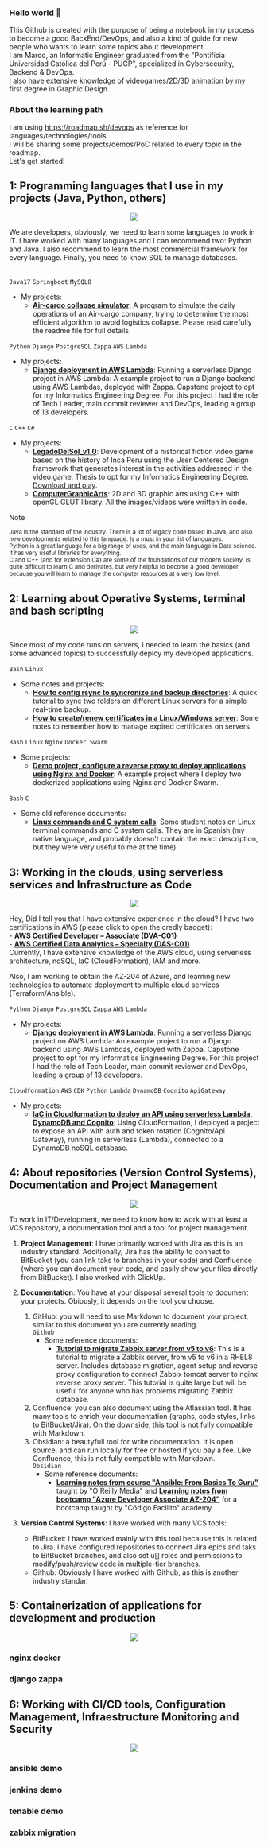 ### Hello world 👋
This Github is created with the purpose of being a notebook in my process to become a good BackEnd/DevOps, and also a kind of guide for new people who wants to learn some topics about development.  
I am Marco, an Informatic Engineer graduated from the "Pontificia Universidad Católica del Perú - PUCP", specialized in Cybersecurity, Backend & DevOps.  
I also have extensive knowledge of videogames/2D/3D animation by my first degree in Graphic Design. 

### About the learning path
I am using https://roadmap.sh/devops as reference for languages/technologies/tools.  
I will be sharing some projects/demos/PoC related to every topic in the roadmap.  
Let's get started!

## 1: Programming languages ​​that I use in my projects (Java, Python, others)
<p align="center" size="small">
  <a href="https://skillicons.dev">
    <img src="https://skillicons.dev/icons?i=python,django,java,spring,c,cpp,mysql,postgres,postman" />
  </a>
</p>
We are developers, obviously, we need to learn some languages to work in IT. I have worked with many languages and I can recommend two: Python and Java. I also recommend to learn the most commercial framework for every language. Finally, you need to know SQL to manage databases.      
<br/><br/>  

`Java17` `Springboot` `MySQL8`  
- My projects:
	- **[Air-cargo collapse simulator](https://github.com/MrBossio/parcel-shipments-by-air-cargo-API)**: A program to simulate the daily operations of an Air-cargo company, trying to determine the most efficient algorithm to avoid logistics collapse. Please read carefully the readme file for full details.  

`Python` `Django` `PostgreSQL` `Zappa` `AWS` `Lambda` 
- My projects:
	- **[Django deployment in AWS Lambda](https://github.com/MrBossio/sigcc-back)**: Running a serverless Django project in AWS Lambda: A example project to run a Django backend using AWS Lambdas, deployed with Zappa. Capstone project to opt for my Informatics Engineering Degree. For this project I had the role of Tech Leader, main commit reviewer and DevOps, leading a group of 13 developers.

`C` `C++` `C#` 
- My projects:
	- **[LegadoDelSol_v1.0](https://github.com/MrBossio/LegadoDelSol_v1.0)**: Development of a historical fiction video game based on the history of Inca Peru using the User Centered Design framework that generates interest in the activities addressed in the video game. Thesis to opt for my Informatics Engineering Degree. [Download and play](https://drive.google.com/open?id=1-Fqzb5YTq8j-yqrTKmPvPIrYu_TdAMMk&usp=drive_fs).
	- **[ComputerGraphicArts](https://github.com/MrBossio/ComputerGraphicArts)**: 2D and 3D graphic arts using C++ with openGL GLUT library. All the images/videos were written in code.

> [!NOTE]  
> <sub>Java is the standard of the industry. There is a lot of legacy code based in Java, and also new developments related to this language. Is a must in your list of languages.  
> Python is a great language for a big range of uses, and the main language in Data science. It has very useful libraries for everything.  
> C and C++ (and for extension C#) are some of the foundations of our modern society. Is quite difficult to learn C and derivates, but very helpful to become a good developer because you will learn to manage the computer resources at a very low level.</sub>  


## 2: Learning about Operative Systems, terminal and bash scripting

<p align="center">
  <a href="https://skillicons.dev">
    <img src="https://skillicons.dev/icons?i=windows,redhat,ubuntu,linux,bash,powershell,nginx,c" />
  </a>
</p>

Since most of my code runs on servers, I needed to learn the basics (and some advanced topics) to successfully deploy my developed applications. 

`Bash` `Linux`
- Some notes and projects:
	- **[How to config rsync to syncronize and backup directories]()**: A quick tutorial to sync two folders on different Linux servers for a simple real-time backup.	
	- **[How to create/renew certificates in a Linux/Windows server]()**: Some notes to remember how to manage expired certificates on servers.  

`Bash` `Linux` `Nginx` `Docker Swarm`
- Some projects:
    - **[Demo project, configure a reverse proxy to deploy applications using Nginx and Docker]()**: A example project where I deploy two dockerized applications using Nginx and Docker Swarm. 

`Bash` `C`
- Some old reference documents:
    - **[Linux commands and C system calls](Linux_commands_and_C_system_calls/Linux_commands_and_C_system_calls.md)**: Some student notes on Linux terminal commands and C system calls. They are in Spanish (my native language, and probably doesn't contain the exact description, but they were very useful to me at the time).  

## 3: Working in the clouds, using serverless services and Infrastructure as Code

<p align="center">
  <a href="https://skillicons.dev">
    <img src="https://skillicons.dev/icons?i=aws,azure,gcp,dynamodb" />
  </a>
</p>


Hey, Did I tell you that I have extensive experience in the cloud? I have two certifications in AWS (please click to open the credly badget):  
	- **[AWS Certified Developer – Associate (DVA-C01)](https://www.credly.com/badges/88c50bd8-dc55-4a7b-9d11-7c3da6d5c149/public_url)**  
	- **[AWS Certified Data Analytics – Specialty (DAS-C01)](https://www.credly.com/badges/565789e9-78f0-440a-be47-1a708322e796/linked_in)**   
Currently, I have extensive knowledge of the AWS cloud, using serverless architecture, noSQL, IaC (CloudFormation), IAM and more.  

Also, I am working to obtain the AZ-204 of Azure, and learning new technologies to automate deployment to multiple cloud services (Terraform/Ansible).

`Python` `Django` `PostgreSQL` `Zappa` `AWS` `Lambda` 
- My projects:
	- **[Django deployment in AWS Lambda](https://github.com/MrBossio/sigcc-back)**: Running a serverless Django project on AWS Lambda: An example project to run a Django backend using AWS Lambdas, deployed with Zappa. Capstone project to opt for my Informatics Engineering Degree. For this project I had the role of Tech Leader, main commit reviewer and DevOps, leading a group of 13 developers.

`Cloudformation` `AWS` `CDK` `Python` `Lambda` `DynamoDB` `Cognito` `ApiGateway` 
- My projects:
	- **[IaC in Cloudformation to deploy an API using serverless Lambda, DynamoDB and Cognito]()**: Using CloudFormation, I deployed a project to expose an API with auth and token rotation (Cognito/Api Gateway), running in serverless (Lambda), connected to a DynamoDB noSQL database.


## 4: About repositories (Version Control Systems), Documentation and Project Management

<p align="center">
  <a href="https://skillicons.dev">
    <img src="https://skillicons.dev/icons?i=git,bitbucket,github,markdown,obsidian" />
  </a>
</p>

To work in IT/Development, we need to know how to work with at least a VCS repository, a documentation tool and a tool for project management.

1. **Project Management**: I have primarily worked with Jira as this is an industry standard. Additionally, Jira has the ability to connect to BitBucket (you can link taks to branches in your code) and Confluence (where you can document your code, and easily show your files directly from BitBucket). I also worked with ClickUp.

2. **Documentation**: You have at your disposal several tools to document your projects. Obiously, it depends on the tool you choose.  
	1. GitHub: you will need to use Markdown to document your project, similar to this document you are currently reading.  
	`Github`
		- Some reference documents:
			- **[Tutorial to migrate Zabbix server from v5 to v6](https://github.com/MrBossio/zabbix-v5-to-v6-migration)**: This is a tutorial to migrate a Zabbix server, from v5 to v6 in a RHEL8 server. Includes database migration, agent setup and reverse proxy configuration to connect Zabbix tomcat server to nginx reverse proxy server. This tutorial is quite large but will be useful for anyone who has problems migrating Zabbix database. 
	2. Confluence: you can also document using the Atlassian tool. It has many tools to enrich your documentation (graphs, code styles, links to BitBucket/Jira). On the downside, this tool is not fully compatible with Markdown.
	3. Obsidian: a beautyfull tool for write documentation. It is open source, and can run locally for free or hosted if you pay a fee. Like Confluence, this is not fully compatible with Markdown.  
	`Obsidian`
		- Some reference documents:
			- **[Learning notes from course "Ansible: From Basics To Guru"](https://github.com/MrBossio/Learning-notes-Ansible)** taught by "O'Reilly Media" and **[Learning notes from bootcamp "Azure Developer Associate AZ-204"](https://github.com/MrBossio/Learning-notes-Azure)** for a bootcamp taught by "Código Facilito" academy.  

3. **Version Control Systems**: I have worked with many VCS tools:
	- BitBucket: I have worked mainly with this tool because this is related to Jira. I have configured repositories to connect Jira epics and taks to BitBucket branches, and also set u[] roles and permissions to modify/push/review code in multiple-tier branches.
	- Github: Obviously I have worked with Github, as this is another industry standar.

## 5:  Containerization of applications for development and production

<p align="center">
  <a href="https://skillicons.dev">
    <img src="https://skillicons.dev/icons?i=docker,kubernetes,nginx" />
  </a>
</p>

### nginx docker
### django zappa

## 6: Working with CI/CD tools, Configuration Management, Infraestructure Monitoring and Security

<p align="center">
  <a href="https://skillicons.dev">
    <img src="https://skillicons.dev/icons?i=jenkins,ansible,terraform" />
  </a>
</p>

### ansible demo
### jenkins demo
### tenable demo
### zabbix migration 